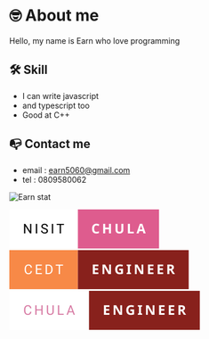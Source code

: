 # 🤓 About me
Hello, my name is Earn who love programming

## 🛠️ Skill
- I can write javascript
- and typescript too
- Good at C++

## 📭 Contact me
- email : earn5060@gmail.com
- tel : 0809580062

![Earn stat](https://github-readme-stats.vercel.app/api?username=decqment&show_icons=true&theme=radical)

[![forthebadge](https://github.com/CEDT-Chula/For-The-Cedt-Badge/blob/main/badges/nisit-chula.svg)](https://github.com/CEDT-Chula/For-The-Cedt-Badge/tree/main/badges)
[![forthebadge](https://github.com/CEDT-Chula/For-The-Cedt-Badge/blob/main/badges/cedt-engineer.svg)](https://github.com/CEDT-Chula/For-The-Cedt-Badge/tree/main/badges)
[![forthebadge](https://github.com/CEDT-Chula/For-The-Cedt-Badge/blob/main/badges/chula-engineer.svg)](https://github.com/CEDT-Chula/For-The-Cedt-Badge/tree/main/badges)
